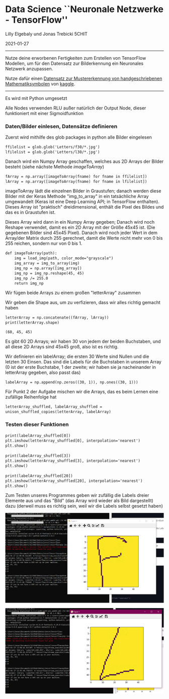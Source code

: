 # Data Science ``Neuronale Netzwerke - TensorFlow''

Lilly Elgebaly und Jonas Trebicki 5CHIT

2021-01-27

----

Nutze deine erworbenen Fertigkeiten zum Erstellen von TensorFlow  Modellen, um für den Datensatz zur Bilderkennung ein Neuronales Netzwerk anzupassen.

Nutze dafür einen [Datensatz zur Mustererkennung von handgeschriebenen Mathematiksymbolen](https://www.kaggle.com/xainano/handwrittenmathsymbols) von  [kaggle](https://www.kaggle.com/).

----

Es wird mit Python umgesetzt

Alle Nodes verwenden RLU außer natürlich der Output Node, dieser funktioniert mit einer Sigmoidfunktion

### Daten/Bilder einlesen, Datensätze definieren

Zuerst wird mithilfe des glob packages in python alle Bilder eingelesen

```
ffilelist = glob.glob('Letters/f30/*.jpg')
lfilelist = glob.glob('Letters/l30/*.jpg')
```

Danach wird ein Numpy Array geschaffen, welches aus 2D Arrays der Bilder besteht (siehe nächste Methode *imageToArray*)

```
fArray = np.array([imageToArray(fname) for fname in ffilelist])
lArray = np.array([imageToArray(fname) for fname in lfilelist])
```

imageToArray lädt die einzelnen Bilder in Graustufen; danach werden diese Bilder mit der Keras Methode "img_to_array" in ein tatsächliche Array umgewandelt (Keras ist eine Deep Learning API; in TensorFlow enthalten). Dieses Array ist "praktisch" dreidimensional, enthält die Pixel des Bildes und das es in Graustufen ist.

Dieses Array wird dann in ein Numpy Array gegeben; Danach wird noch Reshape verwendet, damit es ein 2D Array mit der Größe 45x45 ist. (Die gegebenen Bilder sind 45x45 Pixel). Danach wird noch jeder Wert in dem Array/der Matrix durch 255 gerechnet, damit die Werte nicht mehr von 0 bis 255 reichen, sondern nur von 0 bis 1.

```
def imageToArray(path):
    img = load_img(path, color_mode="grayscale")
    img_array = img_to_array(img)
    img_np = np.array([img_array])
    img_np = img_np.reshape(45, 45)
    img_np /= 255.0
    return img_np
```

Wir fügen beide Arrays zu einem großen "letterArray" zusammen

Wir geben die Shape aus, um zu verfizieren, dass wir alles richtig gemacht haben

```
letterArray = np.concatenate((fArray, lArray))
print(letterArray.shape)
```

```
(60, 45, 45)
```

Es gibt 60 2D Arrays; wir haben 30 von jedem der beiden Buchstaben, und all diese 2D Arrays sind 45x45 groß, also ist es richtig.

Wir definieren ein labelArray; die ersten 30 Werte sind Nullen und die letzten 30 Einsen. Das sind die Labels für die Buchstaben in unserem Array (0 ist der erste Buchstabe, 1 der zweite; wir haben sie ja nacheinander in letterArray gegeben, also passt das)

```
labelArray = np.append(np.zeros((30, 1)), np.ones((30, 1)))
```

Für Punkt 2 der Aufgabe mischen wir die Arrays, das es beim Lernen eine zufällige Reihenfolge hat

```
letterArray_shuffled, labelArray_shuffled = unison_shuffled_copies(letterArray, labelArray)
```

### Testen dieser Funktionen

```
print(labelArray_shuffled[0])
plt.imshow(letterArray_shuffled[0], interpolation='nearest')
plt.show()

print(labelArray_shuffled[3])
plt.imshow(letterArray_shuffled[3], interpolation='nearest')
plt.show()

print(labelArray_shuffled[20])
plt.imshow(letterArray_shuffled[20], interpolation='nearest')
plt.show()
```

Zum Testen unseres Programmes geben wir zufällig die Labels dreier Elemente aus und das "Bild" (das Array wird wieder als Bild dargestellt) dazu (derweil muss es richtig sein, weil wir die Labels selbst gesetzt haben)

![image-20220127134606250](readme.assets/image-20220127134606250.png)

![image-20220127134612840](readme.assets/image-20220127134612840.png)